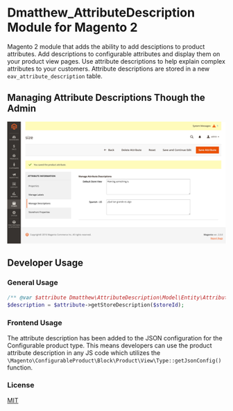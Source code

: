# Dmatthew_AttributeDescription Module for Magento 2

Magento 2 module that adds the ability to add desciptions to product attributes. Add descriptions to configurable attributes and display them on your product view pages. Use attribute descriptions to help explain complex attributes to your customers. Attribute descriptions are stored in a new `eav_attribute_description` table.

## Managing Attribute Descriptions Though the Admin
![Screenshot](/docs/screenshots/admin_attribute_edit_descriptions.png)

## Developer Usage
### General Usage
```php
/** @var $attribute Dmatthew\AttributeDescription\Model\Entity\Attribute **/
$description = $attribute->getStoreDescription($storeId);
```

### Frontend Usage
The attribute description has been added to the JSON configuration for the Configurable product type. This means developers can use the product attribute description in any JS code which utilizes the `\Magento\ConfigurableProduct\Block\Product\View\Type::getJsonConfig()` function.

### License
[MIT](/LICENSE.txt)
